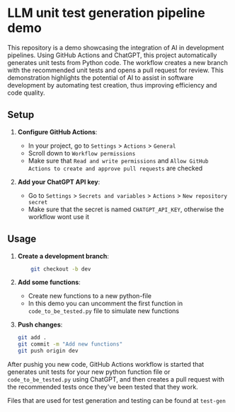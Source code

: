 # LLM unit test generation pipeline demo

This repository is a demo showcasing the integration of AI in development pipelines. Using GitHub Actions and ChatGPT, this project automatically generates unit tests from Python code. The workflow creates a new branch with the recommended unit tests and opens a pull request for review. This demonstration highlights the potential of AI to assist in software development by automating test creation, thus improving efficiency and code quality.

## Setup

1. **Configure GitHub Actions**:
    - In your project, go to ``` Settings ``` > ``` Actions ``` > ``` General ```
    - Scroll down to ``` Workflow permissions ```
    - Make sure that ``` Read and write permissions ``` and ``` Allow GitHub Actions to create and approve pull requests ``` are checked

2. **Add your ChatGPT API key**:
    - Go to ``` Settings ``` > ``` Secrets and variables ``` > ``` Actions ``` > ``` New repository secret ```
    - Make sure that the secret is named ``` CHATGPT_API_KEY ```, otherwise the workflow wont use it

## Usage

1. **Create a development branch**:
    ```bash
        git checkout -b dev
    ```

2. **Add some functions**:
    - Create new functions to a new python-file
    - In this demo you can uncomment the first function in ``` code_to_be_tested.py ``` file to simulate new functions

3. **Push changes**:
    ```bash
    git add .
    git commit -m "Add new functions"
    git push origin dev
    ```

After pushig you new code, GitHub Actions workflow is started that generates unit tests for your new python function file or ``` code_to_be_tested.py ``` using ChatGPT, and then creates a pull request with the recommended tests once they've been tested that they work.

Files that are used for test generation and testing can be found at ``` test-gen ```